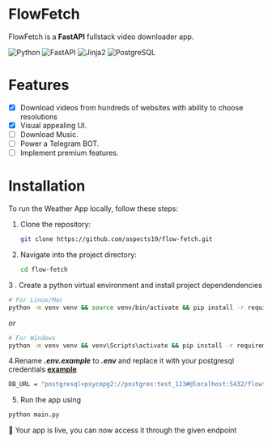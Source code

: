# FlowFetch
FlowFetch is a **FastAPI** fullstack video downloader app.

![Python](https://img.shields.io/badge/v3.12.9-blue?style=flat&logo=python&logoColor=yellow&label=python&color=yellow)
![FastAPI](https://img.shields.io/badge/v0.115.10-009485?style=flat&logo=fastapi&logoColor=white&label=fastapi&color=009485)
![Jinja2](https://img.shields.io/badge/v3.1.5-b41717?style=flat&logo=jinja&logoColor=white&label=jinja2&color=b41717)
![PostgreSQL](https://img.shields.io/badge/v2.9.10-31648C?style=flat&logo=postgresql&logoColor=white&label=psycopg2&color=31648C)

# Features

- [x] Download videos from hundreds of websites with ability to choose resolutions
- [x] Visual appealing UI.
- [ ] Download Music.
- [ ] Power a Telegram BOT.
- [ ] Implement premium features.

# Installation

To run the Weather App locally, follow these steps:

1. Clone the repository:

   ```sh
   git clone https://github.com/aspects19/flow-fetch.git
   ```

2. Navigate into the project directory:

   ```sh
   cd flow-fetch
   ```
3 . Create a python virtual environment and install project dependendencies

``` sh
# For Linux/Mac
python -m venv venv && source venv/bin/activate && pip install -r requirements.txt

```

*or*

```sh
# For Windows
python -m venv venv && venv\Scripts\activate && pip install -r requirements.txt
```

4.Rename ***.env.example*** to ***.env*** and replace it with your postgresql credentials <u>**example** </u>

```sh
DB_URL = "postgresql+psycopg2://postgres:test_123#@localhost:5432/flowfetch"

```
5. Run the app using

```sh
python main.py
```

🎉 Your app is live, you can now access it through the given endpoint
